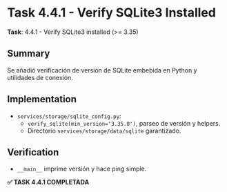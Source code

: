 # Task 4.4.1 - Verify SQLite3 Installed

**Task**: 4.4.1 - Verify SQLite3 installed (>= 3.35)

## Summary
Se añadió verificación de versión de SQLite embebida en Python y utilidades de conexión.

## Implementation
- `services/storage/sqlite_config.py`:
  - `verify_sqlite(min_version='3.35.0')`, parseo de versión y helpers.
  - Directorio `services/storage/data/sqlite` garantizado.

## Verification
- `__main__` imprime versión y hace ping simple.

**✅ TASK 4.4.1 COMPLETADA**

